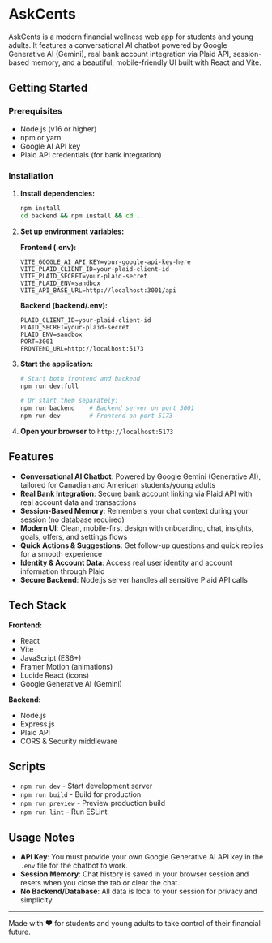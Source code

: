 
# AskCents

AskCents is a modern financial wellness web app for students and young adults. It features a conversational AI chatbot powered by Google Generative AI (Gemini), real bank account integration via Plaid API, session-based memory, and a beautiful, mobile-friendly UI built with React and Vite.

## Getting Started

### Prerequisites
- Node.js (v16 or higher)
- npm or yarn
- Google AI API key
- Plaid API credentials (for bank integration)

### Installation

1. **Install dependencies:**
   ```bash
   npm install
   cd backend && npm install && cd ..
   ```

2. **Set up environment variables:**
   
   **Frontend (.env):**
   ```env
   VITE_GOOGLE_AI_API_KEY=your-google-api-key-here
   VITE_PLAID_CLIENT_ID=your-plaid-client-id
   VITE_PLAID_SECRET=your-plaid-secret
   VITE_PLAID_ENV=sandbox
   VITE_API_BASE_URL=http://localhost:3001/api
   ```
   
   **Backend (backend/.env):**
   ```env
   PLAID_CLIENT_ID=your-plaid-client-id
   PLAID_SECRET=your-plaid-secret
   PLAID_ENV=sandbox
   PORT=3001
   FRONTEND_URL=http://localhost:5173
   ```

3. **Start the application:**
   ```bash
   # Start both frontend and backend
   npm run dev:full
   
   # Or start them separately:
   npm run backend    # Backend server on port 3001
   npm run dev        # Frontend on port 5173
   ```

4. **Open your browser** to `http://localhost:5173`


## Features

- **Conversational AI Chatbot**: Powered by Google Gemini (Generative AI), tailored for Canadian and American students/young adults
- **Real Bank Integration**: Secure bank account linking via Plaid API with real account data and transactions
- **Session-Based Memory**: Remembers your chat context during your session (no database required)
- **Modern UI**: Clean, mobile-first design with onboarding, chat, insights, goals, offers, and settings flows
- **Quick Actions & Suggestions**: Get follow-up questions and quick replies for a smooth experience
- **Identity & Account Data**: Access real user identity and account information through Plaid
- **Secure Backend**: Node.js server handles all sensitive Plaid API calls


## Tech Stack

**Frontend:**
- React
- Vite
- JavaScript (ES6+)
- Framer Motion (animations)
- Lucide React (icons)
- Google Generative AI (Gemini)

**Backend:**
- Node.js
- Express.js
- Plaid API
- CORS & Security middleware

## Scripts

- `npm run dev` - Start development server
- `npm run build` - Build for production
- `npm run preview` - Preview production build
- `npm run lint` - Run ESLint

## Usage Notes

- **API Key**: You must provide your own Google Generative AI API key in the `.env` file for the chatbot to work.
- **Session Memory**: Chat history is saved in your browser session and resets when you close the tab or clear the chat.
- **No Backend/Database**: All data is local to your session for privacy and simplicity.

---

Made with ❤️ for students and young adults to take control of their financial future.
